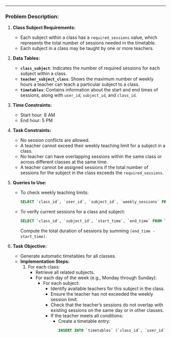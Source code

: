 
---

### Problem Description:

1. **Class Subject Requirements:**
   - Each subject within a class has a `required_sessions` value, which represents the total number of sessions needed in the timetable.
   - Each subject in a class may be taught by one or more teachers.

2. **Data Tables:**
   - **`class_subject`**: Indicates the number of required sessions for each subject within a class.
   - **`teacher_subject_class`**: Shows the maximum number of weekly hours a teacher can teach a particular subject to a class.
   - **`timetables`**: Contains information about the start and end times of sessions, along with `user_id`, `subject_id`, and `class_id`.

3. **Time Constraints:**
   - Start hour: 8 AM
   - End hour: 5 PM

4. **Task Constraints:**
   - No session conflicts are allowed.
   - A teacher cannot exceed their weekly teaching limit for a subject in a class.
   - No teacher can have overlapping sessions within the same class or across different classes at the same time.
   - A teacher cannot be assigned sessions if the total number of sessions for the subject in the class exceeds the `required_sessions`.

5. **Queries to Use:**
   - To check weekly teaching limits: 
     ```sql
     SELECT `class_id`, `user_id`, `subject_id`, `weekly_sessions` FROM `teacher_subject_class` WHERE ...
     ```
   - To verify current sessions for a class and subject:
     ```sql
     SELECT `class_id`, `subject_id`, `start_time`, `end_time` FROM `timetables` WHERE ...
     ```
     Compute the total duration of sessions by summing `(end_time - start_time)`.

6. **Task Objective:**
   - Generate automatic timetables for all classes. 
   - **Implementation Steps:**
     1. For each class:
        - Retrieve all related subjects.
        - For each day of the week (e.g., Monday through Sunday):
          - For each subject:
            - Identify available teachers for this subject in the class.
            - Ensure the teacher has not exceeded the weekly session limit.
            - Check that the teacher’s sessions do not overlap with existing sessions on the same day or in other classes.
            - If the teacher meets all conditions:
              - Create a timetable entry:
                ```sql
                INSERT INTO `timetables` (`class_id`, `user_id`, `subject_id`, `start_time`, `end_time`, `day_of_week`) VALUES (...)
                ```
